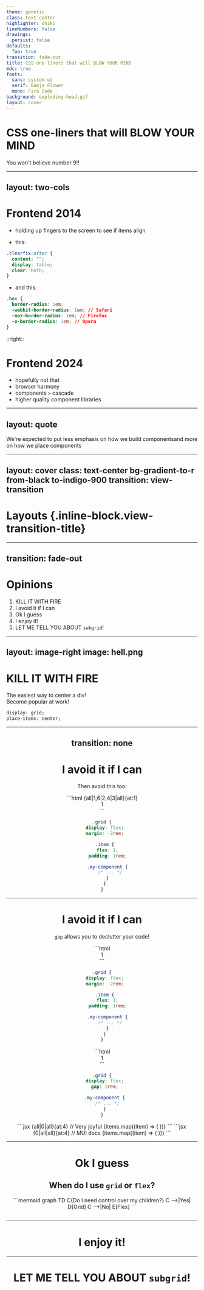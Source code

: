 ```yaml
---
theme: generic
class: text-center
highlighter: shiki
lineNumbers: false
drawings:
  persist: false
defaults:
  foo: true
transition: fade-out
title: CSS one-liners that will BLOW YOUR MIND
mdc: true
fonts:
  sans: system-ui
  serif: Gamja Flower
  mono: Fira Code
background: exploding-head.gif
layout: cover
---
```


<h1 class="text-balance"><span class="font-black [text-shadow:_2px_2px_4px_black]">CSS one-liners that will</span> <span class="bg-gradient-to-r from-red-500 via-indigo-500 to-red-500 inline-block text-transparent bg-clip-text">BLOW YOUR MIND</span></h1>

<p class="text-2xl">You won't believe number 9!!</p>

---
layout: two-cols
---

<h1>Frontend <span class="text-indigo-500">2014</span></h1>

<v-click>

- holding up fingers to the screen to see if items align

</v-click>

<v-click>

- this:

```css
.clearfix:after {
  content: "";
  display: table;
  clear: both;
}
```

</v-click>

<v-click>

- and this:

```css
.box {
  border-radius: 1em;
  -webkit-border-radius: 1em; // Safari
  -moz-border-radius: 1em; // Firefox
  -o-border-radius: 1em; // Opera
}
```

</v-click>

::right::
<v-click>

<h1>Frontend <span class="text-indigo-500">2024</span></h1>
</v-click>

<v-clicks>

- hopefully not that
- browser harmony
- components `>` cascade
- higher quality component libraries

</v-clicks>

---
layout: quote
---

<div class="grid gap-2 align-center">We're expected to put less emphasis on how we <span> <span class="text-indigo-500 py-1">build</span> components</span>and more on how we <span><span class="text-indigo-500 py-1">place</span> components </span></div>

---
layout: cover
class: text-center bg-gradient-to-r from-black to-indigo-900
transition: view-transition
---

# Layouts {.inline-block.view-transition-title}

---
transition: fade-out
---

<div class="grid grid-cols-[1fr_2fr] h-full">
<div>
<h1 class="inline-block view-transition-title">Opinions</h1>

1. KILL IT WITH FIRE
2. I avoid it if I can
3. Ok I guess
4. I enjoy it!
5. LET ME TELL YOU ABOUT `subgrid`!
</div>

<div class="grid place-items-center h-full">
<Chart />
</div>
</div>

---
layout: image-right
image: hell.png
---

# KILL IT WITH FIRE

<v-click>

<p class="mb-4">The easiest way to <span class="text-indigo-500 font-black">center a div!</span> <br>Become popular at work!</p>

```css
display: grid;
place-items: center;
```

<Center />

</v-click>

---
transition: none
---

# I avoid it if I can

Then avoid this too:

<div class="grid grid-cols-2">
<div>
```html {all|1,6|2,4|3|all}{at:1}
<div class="grid">
  <div class="item">
    <div class="my-component">1</div>
  </div>
  <!-- ... -->
</div>
```

```css {all|1-3,12|5-7,11|9-11|all}{at:1}
.grid {
  display: flex;
  margin: -2rem;

  .item {
    flex: 1;
    padding: 1rem;

    .my-component {
      /* ... */
    }
  }
}
```

</div>

<WithoutGap/>
</div>

---

# I avoid it if I can

`gap` allows you to <span class="text-indigo-500 font-black">declutter</span> your code!

<div class="grid grid-cols-2 gap-4">
  <div class="relative">

<v-click hide>
```html
<div class="grid">
  <div class="item">
    <div class="my-component">1</div>
  </div>
  <!-- ... -->
</div>
```

```css
.grid {
  display: flex;
  margin: -2rem;

  .item {
    flex: 1;
    padding: 1rem;

    .my-component {
      /* ... */
    }
  }
}
```

</v-click>

<div v-after v-click.hide="+3" class="absolute top-0 w-full h-full">
```html
<div class="grid">
  <div class="my-component">1</div>
  <!-- ... -->
</div>
```

```css
.grid {
  display: flex;
  gap: 1rem;

  .my-component {
    /* ... */
  }
}
```

</div>

<div v-click="+3" class="absolute top-0 w-full h-full">
```jsx {all|0|all}{at:4}
// Very joyful
<Box display="flex" gap={2}>
  {items.map((item) => (
    <MyComponent key={item.joy} />
  ))}
</Box>
```
```jsx {0|all|all}{at:4}
// MUI docs
<Grid container spacing={2}>
  {items.map((item) => (
    <Grid xs={4} key={item.sad}>
      <MyComponent />
    </Grid>
  ))}
</Grid>
```

</div>

  </div>
  <div class="relative">
    <v-click>
    <WithGap/>
    </v-click>
  </div>
</div>

---

# Ok I guess

## When do I use `grid` or `flex`?

<div v-click class="grid place-items-center">
```mermaid
graph TD
C{Do I need control over my children?}
C -->|Yes| D[Grid]
C -->|No| E[Flex]
```
</div>

```css

```

---

# I enjoy it!

---

# LET ME TELL YOU ABOUT `subgrid`!

```

```
